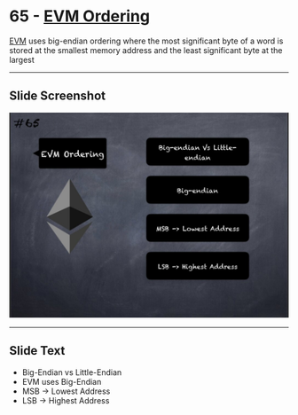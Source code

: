 # 65 - [EVM Ordering](EVM%20Ordering.md)

[EVM](EVM.md) uses big-endian ordering where the most significant byte of a word is stored at the smallest memory address and the least significant byte at the largest

___
## Slide Screenshot
![065.jpg](../../images/1.%20Ethereum%20101/065.jpg)
___
## Slide Text
- Big-Endian vs Little-Endian
- EVM uses Big-Endian
- MSB -> Lowest Address
- LSB -> Highest Address

 

